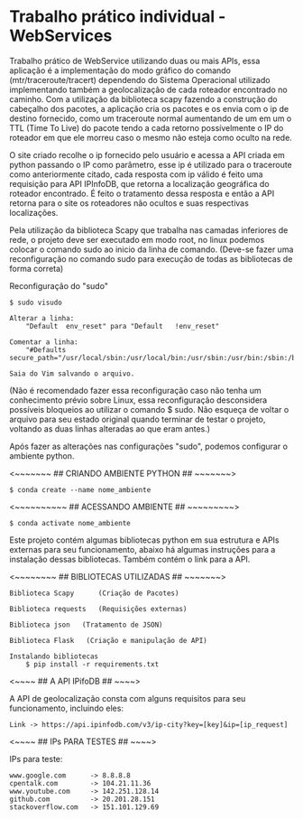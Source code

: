 # Trabalho prático individual - WebServices
Trabalho prático de WebService utilizando duas ou mais APIs, essa aplicação é a
implementação do modo gráfico do comando (mtr/traceroute/tracert) dependendo do
Sistema Operacional utilizado implementando também a geolocalização de cada
roteador encontrado no caminho. Com a utilização da biblioteca scapy fazendo a
construção do cabeçalho dos pacotes, a aplicação cria os pacotes e os envia com
o ip de destino fornecido, como um traceroute normal aumentando de um em um o TTL
(Time To Live) do pacote tendo a cada retorno possívelmente o IP do roteador em
que ele morreu caso o mesmo não esteja como oculto na rede.

O site criado recolhe o ip fornecido pelo usuário e acessa a API criada em python passando
o IP como parâmetro, esse ip é utilizado para o traceroute como anteriormente citado,
cada resposta com ip válido é feito uma requisição para API IPInfoDB, que retorna a 
localização geográfica do roteador encontrado. É feito o tratamento dessa resposta e
então a API retorna para o site os roteadores não ocultos e suas respectivas localizações. 

Pela utilização da biblioteca Scapy que trabalha nas camadas inferiores de rede, o
projeto deve ser executado em modo root, no linux podemos colocar o comando sudo
ao inicio da linha de comando. (Deve-se fazer uma reconfiguração no comando sudo
para execução de todas as bibliotecas de forma correta)

Reconfiguração do "sudo"
    
    $ sudo visudo
    
    Alterar a linha:
        "Default  env_reset" para "Default   !env_reset"
    
    Comentar a linha:
        "#Defaults  secure_path="/usr/local/sbin:/usr/local/bin:/usr/sbin:/usr/bin:/sbin:/bin:/snap/bin""

    Saia do Vim salvando o arquivo.

(Não é recomendado fazer essa reconfiguração caso não tenha um conhecimento prévio sobre
Linux, essa reconfiguração desconsidera possíveis bloqueios ao utilizar o comando $ sudo.
Não esqueça de voltar o arquivo para seu estado original quando terminar de testar o
projeto, voltando as duas linhas alteradas ao que eram antes.)

Após fazer as alterações nas configurações "sudo", podemos configurar o ambiente python.

<~~~~~~~ ## CRIANDO AMBIENTE PYTHON ## ~~~~~~~>

    $ conda create --name nome_ambiente

<~~~~~~~~~~ ## ACESSANDO AMBIENTE ## ~~~~~~~~~>

    $ conda activate nome_ambiente


Este projeto contém algumas bibliotecas python em sua estrutura e APIs externas para seu
funcionamento, abaixo há algumas instruções para a instalação dessas bibliotecas. Também
contém o link para a API.

<~~~~~~~~ ## BIBLIOTECAS UTILIZADAS ## ~~~~~~~>

    Biblioteca Scapy      (Criação de Pacotes)

    Biblioteca requests   (Requisições externas)

    Biblioteca json   (Tratamento de JSON)

    Biblioteca Flask   (Criação e manipulação de API)

    Instalando bibliotecas
        $ pip install -r requirements.txt
    
<~~~~ ## A API IPifoDB ## ~~~~>

A API de geolocalização consta com alguns requisitos para seu funcionamento, incluindo eles:

    Link -> https://api.ipinfodb.com/v3/ip-city?key=[key]&ip=[ip_request]  

<~~~~ ## IPs PARA TESTES ## ~~~~>

IPs para teste:

    www.google.com      -> 8.8.8.8
    cpentalk.com        -> 104.21.11.36
    www.youtube.com     -> 142.251.128.14
    github.com          -> 20.201.28.151
    stackoverflow.com   -> 151.101.129.69
